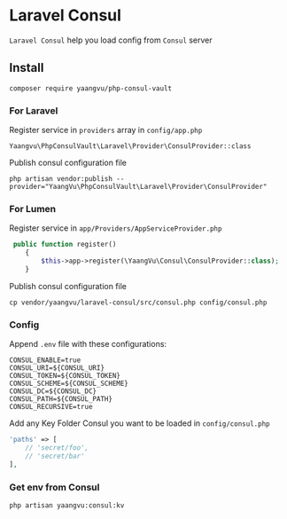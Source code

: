 # Laravel Consul

`Laravel Consul` help you load config from `Consul` server

## Install

`composer require yaangvu/php-consul-vault`

### For Laravel

Register service in `providers` array in `config/app.php`

```
Yaangvu\PhpConsulVault\Laravel\Provider\ConsulProvider::class
```

Publish consul configuration file

```
php artisan vendor:publish --provider="YaangVu\PhpConsulVault\Laravel\Provider\ConsulProvider"
```

### For Lumen

Register service in `app/Providers/AppServiceProvider.php`

```php
 public function register()
    {
        $this->app->register(\YaangVu\Consul\ConsulProvider::class);
    }
```

Publish consul configuration file

``` shell
cp vendor/yaangvu/laravel-consul/src/consul.php config/consul.php
```

### Config

Append `.env` file with these configurations:

```dotenv
CONSUL_ENABLE=true
CONSUL_URI=${CONSUL_URI}
CONSUL_TOKEN=${CONSUL_TOKEN}
CONSUL_SCHEME=${CONSUL_SCHEME}
CONSUL_DC=${CONSUL_DC}
CONSUL_PATH=${CONSUL_PATH}
CONSUL_RECURSIVE=true
```

Add any Key Folder Consul you want to be loaded in `config/consul.php`

```php
'paths' => [
    // 'secret/foo',
    // 'secret/bar'
],
```

### Get env from Consul
```shell
php artisan yaangvu:consul:kv
```